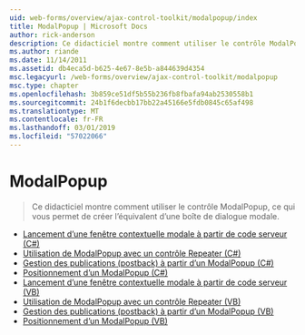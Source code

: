 ```yaml
---
uid: web-forms/overview/ajax-control-toolkit/modalpopup/index
title: ModalPopup | Microsoft Docs
author: rick-anderson
description: Ce didacticiel montre comment utiliser le contrôle ModalPopup, ce qui vous permet de créer l’équivalent d’une boîte de dialogue modale.
ms.author: riande
ms.date: 11/14/2011
ms.assetid: db4eca5d-b625-4e67-8e5b-a844639d4354
msc.legacyurl: /web-forms/overview/ajax-control-toolkit/modalpopup
msc.type: chapter
ms.openlocfilehash: 3b859ce51df5b55b236fb8fbafa94ab2530558b1
ms.sourcegitcommit: 24b1f6decbb17bb22a45166e5fdb0845c65af498
ms.translationtype: MT
ms.contentlocale: fr-FR
ms.lasthandoff: 03/01/2019
ms.locfileid: "57022066"
---
```

<a name="modalpopup"></a>ModalPopup
====================
> Ce didacticiel montre comment utiliser le contrôle ModalPopup, ce qui vous permet de créer l’équivalent d’une boîte de dialogue modale.


- [Lancement d’une fenêtre contextuelle modale à partir de code serveur (C#)](launching-a-modal-popup-window-from-server-code-cs.md)
- [Utilisation de ModalPopup avec un contrôle Repeater (C#)](using-modalpopup-with-a-repeater-control-cs.md)
- [Gestion des publications (postback) à partir d’un ModalPopup (C#)](handling-postbacks-from-a-modalpopup-cs.md)
- [Positionnement d’un ModalPopup (C#)](positioning-a-modalpopup-cs.md)
- [Lancement d’une fenêtre contextuelle modale à partir de code serveur (VB)](launching-a-modal-popup-window-from-server-code-vb.md)
- [Utilisation de ModalPopup avec un contrôle Repeater (VB)](using-modalpopup-with-a-repeater-control-vb.md)
- [Gestion des publications (postback) à partir d’un ModalPopup (VB)](handling-postbacks-from-a-modalpopup-vb.md)
- [Positionnement d’un ModalPopup (VB)](positioning-a-modalpopup-vb.md)
